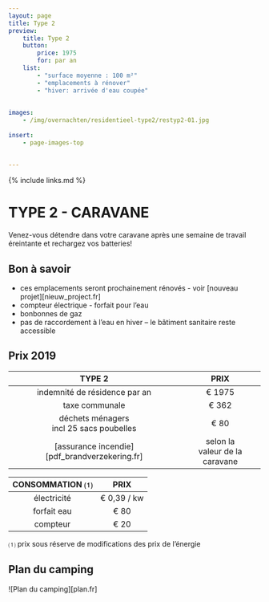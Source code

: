```yaml
---
layout: page
title: Type 2
preview: 
    title: Type 2
    button:
        price: 1975
        for: par an
    list:
        - "surface moyenne : 100 m²"
        - "emplacements à rénover"
        - "hiver: arrivée d'eau coupée"
        
        
images:
    - /img/overnachten/residentieel-type2/restyp2-01.jpg
    
insert:
    - page-images-top
    
    
---
```


{% include links.md %}

# TYPE 2 - CARAVANE 

Venez-vous détendre dans votre caravane après une semaine de travail éreintante et rechargez vos batteries!


## Bon à savoir

- ces emplacements seront prochainement rénovés - voir [nouveau projet][nieuw_project.fr]
- compteur électrique - forfait pour l’eau
- bonbonnes de gaz
- pas de raccordement à l’eau en hiver – le bâtiment sanitaire reste accessible


## Prix 2019

TYPE 2                |PRIX            |
:--------------------:|:--------------:|
indemnité de résidence par an |€ 1975             
taxe communale                |€ 362 
déchets ménagers<br>incl 25 sacs poubelles<br> | € 80    
[assurance incendie][pdf_brandverzekering.fr]     |selon la<br>valeur de la caravane


CONSOMMATION ⑴         |PRIX         |
:--------------------:|:-------------:|
électricité           | € 0,39 / kw        
forfait eau           | € 80     
compteur              | € 20   

⑴ prix sous réserve de modifications des prix de l’énergie

## Plan du camping

![Plan du camping][plan.fr]
